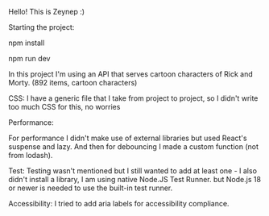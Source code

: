 Hello! This is Zeynep :)

Starting the project:

npm install

npm run dev


In this project I'm using an API that serves cartoon characters of Rick and Morty. (892 items, cartoon characters)

CSS: I have a generic file that I take from project to project, so I didn't write too much CSS for this, no worries

Performance:

For performance I didn't make use of external libraries but used React's suspense and lazy.
And then for debouncing I made a custom function (not from lodash).

Test: Testing wasn't mentioned but I still wanted to add at least one - I also didn't install a library, I am using native Node.JS Test Runner.
but Node.js 18 or newer is needed to use the built-in test runner.


Accessibility:
I tried to add aria labels for accessibility compliance.
